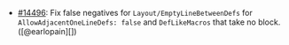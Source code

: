 * [#14496](https://github.com/rubocop/rubocop/issues/14496): Fix false negatives for `Layout/EmptyLineBetweenDefs` for `AllowAdjacentOneLineDefs: false` and `DefLikeMacros` that take no block. ([@earlopain][])
